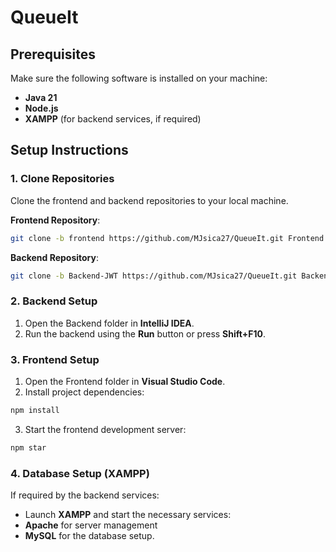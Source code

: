 # QueueIt
## Prerequisites
Make sure the following software is installed on your machine:

- **Java 21**
- **Node.js**
- **XAMPP** (for backend services, if required)
## Setup Instructions
### 1. Clone Repositories
Clone the frontend and backend repositories to your local machine.

**Frontend Repository**:
```bash
git clone -b frontend https://github.com/MJsica27/QueueIt.git Frontend
```

**Backend Repository**:
```bash
git clone -b Backend-JWT https://github.com/MJsica27/QueueIt.git Backend
```

### 2. Backend Setup
1. Open the Backend folder in **IntelliJ IDEA**.
2. Run the backend using the **Run** button or press **Shift+F10**.

### 3. Frontend Setup
1. Open the Frontend folder in **Visual Studio Code**.
2. Install project dependencies:
```bash
npm install
```
3. Start the frontend development server:
```bash
npm star
```

### 4. Database Setup (XAMPP)
If required by the backend services:

- Launch **XAMPP** and start the necessary services:
- **Apache** for server management
- **MySQL** for the database setup.
 

